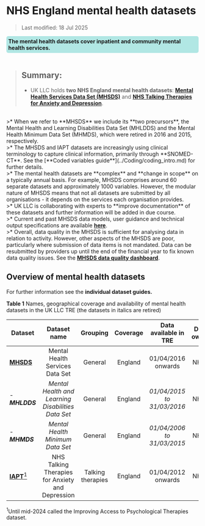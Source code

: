# NHS England mental health datasets
>Last modified: 18 Jul 2025
<div style="background-color: rgba(0, 178, 169, 0.3); padding: 5px; border-radius: 5px;"><strong>The mental health datasets cover inpatient and community mental health services.</strong></div>
<br>

>## Summary:
>* UK LLC holds **two NHS England mental health datasets**: [**Mental Health Services Data Set (MHSDS)**](../Mental%20health%20datasets/MHSDS/MHSDS.ipynb) and [**NHS Talking Therapies for Anxiety and Depression**](../Mental%20health%20datasets/IAPT/IAPT.ipynb).
<br>
>* When we refer to **MHSDS** we include its **two precursors**, the Mental Health and Learning Disabilities Data Set (MHLDDS) and the Mental Health Minimum Data Set (MHMDS), which were retired in 2016 and 2015, respectively.
<br>
>* The MHSDS and IAPT datasets are increasingly using clinical terminology to capture clinical information, primarily through **SNOMED-CT**. See the [**Coded variables guide**](../Coding/coding_intro.md) for further details.
<br>
>* The mental health datasets are **complex** and **change in scope** on a typically annual basis. For example, MHSDS comprises around 60 separate datasets and approximately 1000 variables. However, the modular nature of MHSDS means that not all datasets are submitted by all organisations - it depends on the services each organisation provides.
<br>
>* UK LLC is collaborating with experts to **improve documentation** of these datasets and further information  will be added in due course.
<br>
>* Current and past MHSDS data models, user guidance and technical output specifications are available <strong><a href="https://digital.nhs.uk/data-and-information/data-collections-and-data-sets/data-sets/mental-health-services-data-set/tools-and-guidance" target="_blank" rel="noopener noreferrer">here</a></strong>.
<br>
>* Overall, data quality in the MHSDS is sufficient for analysing data in relation to activity. However, other aspects of the MHSDS are poor, particularly where submission of data items is not mandated. Data can be resubmitted by providers up until the end of the financial year to fix known data quality issues. See the <strong><a href="https://digital.nhs.uk/data-and-information/data-tools-and-services/data-services/mental-health-data-hub/data-quality/mental-health-services-dataset---data-quality-dashboard" target="_blank" rel="noopener noreferrer">MHSDS data quality dashboard</a></strong>.

## Overview of mental health datasets
For further information see the **individual dataset guides.**

**Table 1** Names, geographical coverage and availability of mental health datasets in the UK LLC TRE  (the datasets in italics are retired)

| **Dataset**|**Dataset name**|**Grouping**|**Coverage**|**Data available in TRE**|**Data owner**|
|---|:---:|:---:|:---:|:---:|:---:|
|[**MHSDS**](../Mental%20health%20datasets/MHSDS/MHSDS.ipynb)|Mental Health Services Data Set|General|England|01/04/2016 onwards|NHSE|
| - ***MHLDDS***|*Mental Health and Learning Disabilities Data Set*|General|England|*01/04/2015 to 31/03/2016*|NHSE|
|  - ***MHMDS***|*Mental Health Minimum Data Set*|General|England|*01/04/2006 to 31/03/2015*|NHSE|
|[**IAPT**<sup>1</sup>](../Mental%20health%20datasets/IAPT/IAPT.ipynb)|NHS Talking Therapies for Anxiety and Depression|Talking therapies|England|01/04/2012 onwards|NHSE||

<sup>1</sup>Until mid-2024 called the Improving Access to Psychological Therapies dataset.
